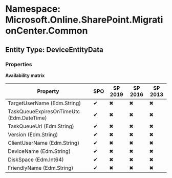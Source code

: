 # Namespace: Microsoft.Online.SharePoint.MigrationCenter.Common
## Entity Type: DeviceEntityData

### Properties

**Availability matrix**

Property | SPO | SP 2019 | SP 2016 | SP 2013
----------|-----|---------|---------|--------
TargetUserName (Edm.String) | ✔ | ✖ | ✖ | ✖
TaskQueueExpiresOnTimeUtc (Edm.DateTime) | ✔ | ✖ | ✖ | ✖
TaskQueueUrl (Edm.String) | ✔ | ✖ | ✖ | ✖
Version (Edm.String) | ✔ | ✖ | ✖ | ✖
ClientUserName (Edm.String) | ✔ | ✖ | ✖ | ✖
DeviceName (Edm.String) | ✔ | ✖ | ✖ | ✖
DiskSpace (Edm.Int64) | ✔ | ✖ | ✖ | ✖
FriendlyName (Edm.String) | ✔ | ✖ | ✖ | ✖

